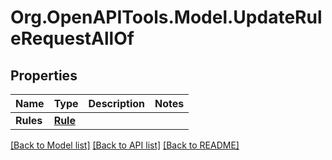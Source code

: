 
# Org.OpenAPITools.Model.UpdateRuleRequestAllOf

## Properties

Name | Type | Description | Notes
------------ | ------------- | ------------- | -------------
**Rules** | [**Rule**](Rule.md) |  | 

[[Back to Model list]](../README.md#documentation-for-models)
[[Back to API list]](../README.md#documentation-for-api-endpoints)
[[Back to README]](../README.md)

